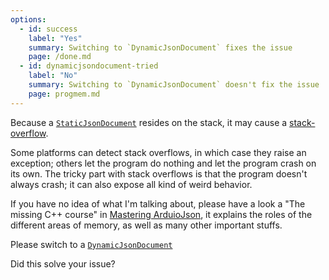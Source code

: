 ```yaml
---
options: 
  - id: success
    label: "Yes"
    summary: Switching to `DynamicJsonDocument` fixes the issue
    page: /done.md
  - id: dynamicjsondocument-tried
    label: "No"
    summary: Switching to `DynamicJsonDocument` doesn't fix the issue
    page: progmem.md
---
```


Because a [`StaticJsonDocument`](/v6/api/staticjsondocument/) resides on the stack, it may cause a [stack-overflow](https://en.wikipedia.org/wiki/Stack_buffer_overflow).

Some platforms can detect stack overflows, in which case they raise an exception; others let the program do nothing and let the program crash on its own.
The tricky part with stack overflows is that the program doesn't always crash; it can also expose all kind of weird behavior.

If you have no idea of what I'm talking about, please have a look a "The missing C++ course" in [Mastering ArduioJson](/book/), it explains the roles of the different areas of memory, as well as many other important stuffs.

Please switch to a [`DynamicJsonDocument`](/v6/api/dynamicjsondocument/)

Did this solve your issue?